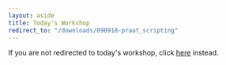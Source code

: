 ```yaml
---
layout: aside
title: Today's Workshop
redirect_to: "/downloads/090918-praat_scripting"
---
```


If you are not redirected to today's workshop, click [here](/downloads/090918-praat_scripting) instead.